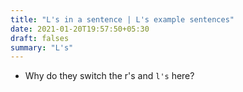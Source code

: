 ```yaml
---
title: "L's in a sentence | L's example sentences"
date: 2021-01-20T19:57:50+05:30
draft: falses
summary: "L's"
---
```

- Why do they switch the r's and `l's` here?
                 
